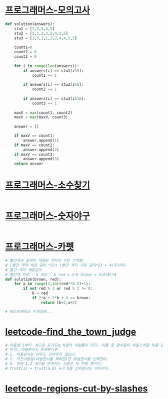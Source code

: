 # [프로그래머스-모의고사](https://programmers.co.kr/learn/courses/30/lessons/42840)

```python
def solution(answers):
    stu1 = [1,2,3,4,5]
    stu2 = [2,1,2,3,2,4,2,5]
    stu3 = [3,3,1,1,2,2,4,4,5,5]
    
    count1=0
    count2 = 0
    count3 = 0
    
    for i in range(len(answers)):
        if answers[i] == stu1[i%5]:
            count1 += 1
        
        if answers[i] == stu2[i%8]:
            count2 += 1
        
        if answers[i] == stu3[i%10]:
            count3 += 1
                
    maxV = max(count1, count2)
    maxV = max(maxV, count3)
    
    answer = []

    if maxV == count1:
        answer.append(1)
    if maxV == count2:
        answer.append(2)
    if maxV == count3:
        answer.append(3)       
    return answer
```

# [프로그래머스-소수찾기](https://programmers.co.kr/learn/courses/30/lessons/42839)

```python


```

# [프로그래머스-숫자야구](https://programmers.co.kr/learn/courses/30/lessons/42841)

```python

```

# [프로그래머스-카펫](https://programmers.co.kr/learn/courses/30/lessons/42842)

```python
# 빨간색과 갈색의 색칠된 격자의 수만 기억함,
# (빨간 격자 세로 길이 *2)+ (빨간 격자 가로 길이*2) + 4(모서리)
# 빨간 격자 세로길이 
# 빨간색 가로 - a 세로 - b red = a*b brown = 2(A+B)+4
def solution(brown, red):
    for a in range(1,int(red**0.5)+1):
        if not red % 2 or red % 2 != 0:
            b = red
            if 2*a + 2*b + 4 == brown:
                return [b+2,a+2]

# 테스트케이스 두개성공...

```

# [leetcode-find_the_town_judge](https://leetcode.com/problems/find-the-town-judge/)

```python
# 마을엔 1부터  N으로 표기되는 N명의 사람들이 있다. 이들 중 한사람이 비밀스러운 마을 판사라는 소문이 있다.
# 만약, 마을판사가 존재한다면
# 1. 마을판사는 아무도 신뢰하지 않는다.
# 2. 모든사람들(마을판사를 제외한)은 마을판사를 신뢰한다.
# 3. 위의 1,2 조건을 만족하는 사람은 딱 한명 뿐이다.
# trust[i] = trust[a,b] a가 b를 신뢰한다는 의미이다.
```

# [leetcode-regions-cut-by-slashes](https://leetcode.com/problems/regions-cut-by-slashes/)

```python
```